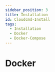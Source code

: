 ```yaml
---
sidebar_position: 3
title: Installation
id: Cloudcmd-Install
tags:
  - Installation
  - Docker
  - Docker-Compose
---
```


# Docker
